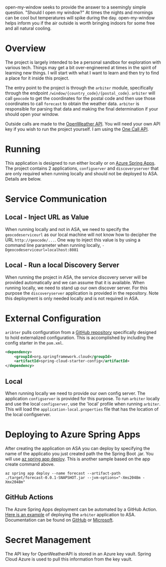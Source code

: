 open-my-window seeks to provide the answer to a seemingly simple question.  "Should I open my window?"  At times the nights and mornings can be cool but temperatures will spike during the day.  open-my-window helps inform you if the air outside is worth bringing indoors for some free and all natural cooling.

# Overview

The project is largely intended to be a personal sandbox for exploration with various tech.  Things may get a bit over-engineered at times in the spirit of learning new things.  I will start with what I want to learn and then try to find a place for it inside this project.

The entry point to the project is through the ``arbiter`` module, specifically through the endpoint ``/window/{country_code}/{postal_code}``.  ``arbiter`` will call ``geocode`` to get the coordinates for the postal code and then use those coordinates to call ``forecast`` to obtain the weather data.  ``arbiter`` is responsible for parsing that data and making the final determination if your should open your window.  

Outside calls are made to the [OpenWeather API](https://openweathermap.org/api).  You will need your own API key if you wish to run the project yourself.  I am using the [One Call API](https://openweathermap.org/api/one-call-3).  

# Running

This application is designed to run either locally or on [Azure Spring Apps](https://azure.microsoft.com/en-us/services/spring-apps/).  The project contains 2 applications, `configserver` and `discoveryserver` that are only required when running locally and should not be deployed to ASA.  Details are below.

# Service Communication

## Local - Inject URL as Value

When running locally and not in ASA, we need to specify the `geocodeserviceurl` as our local machine will not know how to decipher the URL `http://geocode/...`.  One way to inject this value is by using a command line parameter when running locally, `-Dgeocodeserviceurl=localhost:8081`

## Local - Run a local Discovery Server
When running the project in ASA, the service discovery server will be provided automatically and we can assume that it is available.  When running locally, we need to stand up our own discover server.  For this purpose the `discoveryserver` application is provided in the repository.  Note this deployment is only needed locally and is not required in ASA. 

# External Configuration

`aribter` pulls configuration from a [GitHub repository](https://github.com/robertmcnees/open-my-window-config) specifically designed to hold externalized configuration.  This is accomplished by including the config starter in the `pom.xml`.
```xml
<dependency>
    <groupId>org.springframework.cloud</groupId>
    <artifactId>spring-cloud-starter-config</artifactId>
</dependency>
```

## Local

When running locally we need to provide our own config server.  The application `configserver` is provided for this purpose.  To run `arbiter` locally and use the local `configserver`, use the 'local' profile when running `arbiter`.  This will load the `application-local.properties` file that has the location of the local configserver.

# Deploying to Azure Spring Apps


After creating the application on ASA you can deploy by specifying the name of the applicatio you just created path the the Spring Boot .jar.  You will use [az spring app deploy](https://learn.microsoft.com/en-us/cli/azure/spring/app?view=azure-cli-latest#az-spring-app-deploy).  This is another sample based on the app create command above.
```
az spring app deploy --name forecast --artifact-path ./target/forecast-0.0.1-SNAPSHOT.jar --jvm-options="-Xms2048m -Xmx2048m"
```
## GitHub Actions

The Azure Spring Apps deployment can be automated by a GitHub Action.  [Here is an example](https://github.com/robertmcnees/open-my-window/actions/workflows/deploy-arbiter.yml) of deploying the `arbiter` application to ASA.  Documentation can be found on [GitHub](https://github.com/marketplace/actions/azure-spring-apps) or [Microsoft](https://learn.microsoft.com/en-us/azure/spring-apps/how-to-github-actions?pivots=programming-language-java).

# Secret Management

The API key for OpenWeatherAPI is stored in an Azure key vault.  Spring Cloud Azure is used to pull this information from the key vault.
